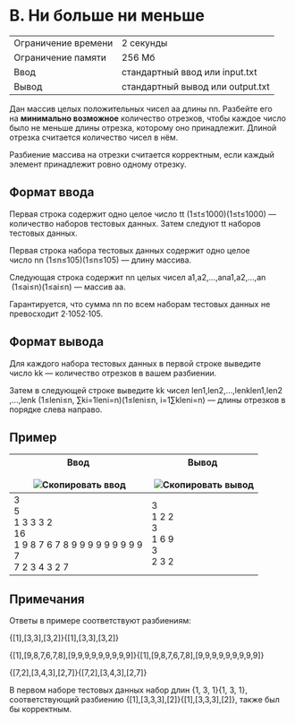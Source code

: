 # B. Ни больше ни меньше

|   |   |
|---|---|
|Ограничение времени|2 секунды|
|Ограничение памяти|256 Мб|
|Ввод|стандартный ввод или input.txt|
|Вывод|стандартный вывод или output.txt|

Дан массив целых положительных чисел aa длины nn. Разбейте его на **минимально возможное** количество отрезков, чтобы каждое число было не меньше длины отрезка, которому оно принадлежит. Длиной отрезка считается количество чисел в нём.

Разбиение массива на отрезки считается корректным, если каждый элемент принадлежит ровно одному отрезку.

## Формат ввода

Первая строка содержит одно целое число tt (1≤t≤1000)(1≤t≤1000) — количество наборов тестовых данных. Затем следуют tt наборов тестовых данных.

Первая строка набора тестовых данных содержит одно целое число nn (1≤n≤105)(1≤n≤105) — длину массива.

Следующая строка содержит nn целых чисел a1,a2,…,ana1​,a2​,…,an​ (1≤ai≤n)(1≤ai​≤n) — массив aa.

Гарантируется, что сумма nn по всем наборам тестовых данных не превосходит 2⋅1052⋅105.

## Формат вывода

Для каждого набора тестовых данных в первой строке выведите число kk — количество отрезков в вашем разбиении.

Затем в следующей строке выведите kk чисел len1,len2,…,lenklen1​,len2​,…,lenk​ (1≤leni≤n, ∑ki=1leni=n)(1≤leni​≤n, i=1∑k​leni​=n) — длины отрезков в порядке слева направо.

## Пример

|Ввод<br><br> ![Скопировать ввод](https://yastatic.net/lego/_/La6qi18Z8LwgnZdsAr1qy1GwCwo.gif)|Вывод<br><br> ![Скопировать вывод](https://yastatic.net/lego/_/La6qi18Z8LwgnZdsAr1qy1GwCwo.gif)|
|---|---|
|3<br>5<br>1 3 3 3 2<br>16<br>1 9 8 7 6 7 8 9 9 9 9 9 9 9 9 9<br>7<br>7 2 3 4 3 2 7|3<br>1 2 2<br>3<br>1 6 9 <br>3<br>2 3 2|

## Примечания

Ответы в примере соответствуют разбиениям:

{[1],[3,3],[3,2]}{[1],[3,3],[3,2]}

{[1],[9,8,7,6,7,8],[9,9,9,9,9,9,9,9,9]}{[1],[9,8,7,6,7,8],[9,9,9,9,9,9,9,9,9]}

{[7,2],[3,4,3],[2,7]}{[7,2],[3,4,3],[2,7]}

В первом наборе тестовых данных набор длин {1, 3, 1}{1, 3, 1}, соответствующий разбиению {[1],[3,3,3],[2]}{[1],[3,3,3],[2]}, также был бы корректным.